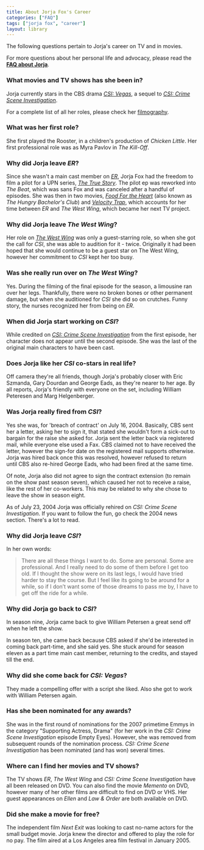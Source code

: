 ```yaml
---
title: About Jorja Fox's Career
categories: ["FAQ"]
tags: ["jorja fox", "career"]
layout: library
---
```


The following questions pertain to Jorja's career on TV and in movies.

For more questions about her personal life and advocacy, please read the **[FAQ about Jorja](/library/faq/jorja/)**.

### What movies and TV shows has she been in?

Jorja currently stars in the CBS drama _[CSI: Vegas](/library/actor/csi-vegas/)_, a sequel to _[CSI: Crime Scene Investigation](/library/actor/csi/)_.

For a complete list of all her roles, please check her [filmography](/library/filmography/).

### What was her first role?

She first played the Rooster, in a children's production of _Chicken Little_. Her first professional role was as Myra Pavlov in _The Kill-Off_.

### Why did Jorja leave _ER_?

Since she wasn't a main cast member on _[ER](/library/actor/er/)_, Jorja Fox had the freedom to film a pilot for a UPN series, _[The True Story](/library/actor/true-story/)_. The pilot ep was reworked into _The Beat_, which was sans Fox and was canceled after a handful of episodes. She was then in two movies, _[Food For the Heart](/library/actor/food-heart/)_ (also known as _The Hungry Bachelor's Club_) and _[Velocity Trap](/library/actor/velocity-trap/)_, which accounts for her time between _ER_ and _The West Wing_, which became her next TV project.

### Why did Jorja leave _The West Wing_?

Her role on _[The West Wing](/library/actor/west-wing/)_ was only a guest-starring role, so when she got the call for _CSI_, she was able to audition for it - twice. Originally it had been hoped that she would continue to be a guest star on The West Wing, however her commitment to _CSI_ kept her too busy.

### Was she really run over on _The West Wing_?

Yes. During the filming of the final episode for the season, a limousine ran over her legs. Thankfully, there were no broken bones or other permanent damage, but when she auditioned for _CSI_ she did so on crutches. Funny story, the nurses recognized her from being on _ER_.

### When did Jorja start working on _CSI_?

While credited on _[CSI: Crime Scene Investigation](/library/actor/csi/)_ from the first episode, her character does not appear until the second episode. She was the last of the original main characters to have been cast.

### Does Jorja like her _CSI_ co-stars in real life?

Off camera they're all friends, though Jorja's probably closer with Eric Szmanda, Gary Dourdan and George Eads, as they're nearer to her age. By all reports, Jorja's friendly with everyone on the set, including William Peteresen and Marg Helgenberger.

### Was Jorja really fired from _CSI_?

Yes she was, for 'breach of contract' on July 16, 2004. Basically, CBS sent her a letter, asking her to sign it, that stated she wouldn't form a sick-out to bargain for the raise she asked for. Jorja sent the letter back via registered mail, while everyone else used a Fax. CBS claimed not to have received the letter, however the sign-for date on the registered mail supports otherwise. Jorja was hired back once this was resolved, however refused to return until CBS also re-hired George Eads, who had been fired at the same time.

Of note, Jorja also did not agree to sign the contract extension (to remain on the show past season seven), which caused her not to receive a raise, like the rest of her co-workers. This may be related to why she chose to leave the show in season eight.

As of July 23, 2004 Jorja was officially rehired on _CSI: Crime Scene Investigation_. If you want to follow the fun, go check the 2004 news section. There's a lot to read.

### Why did Jorja leave _CSI_?

In her own words:

> There are all these things I want to do. Some are personal. Some are professional. And I really need to do some of them before I get too old. If I thought the show were on its last legs, I would have tried harder to stay the course. But I feel like its going to be around for a while, so if I don’t want some of those dreams to pass me by, I have to get off the ride for a while.

### Why did Jorja go back to _CSI_?

In season nine, Jorja came back to give William Petersen a great send off when he left the show.

In season ten, she came back because CBS asked if she'd be interested in coming back part-time, and she said yes. She stuck around for season eleven as a part time main cast member, returning to the credits, and stayed till the end.

### Why did she come back for _CSI: Vegas_?

They made a compelling offer with a script she liked. Also she got to work with William Petersen again.

### Has she been nominated for any awards?

She was in the first round of nominations for the 2007 primetime Emmys in the category "Supporting Actress, Drama" (for her work in the _CSI: Crime Scene Investigation_ episode Empty Eyes). However, she was removed from subsequent rounds of the nomination process. _CSI: Crime Scene Investigation_ has been nominated (and has won) several times.

### Where can I find her movies and TV shows?

The TV shows _ER_, _The West Wing_ and _CSI: Crime Scene Investigation_ have all been released on DVD. You can also find the movie _Memento_ on DVD, however many of her other films are difficult to find on DVD or VHS. Her guest appearances on _Ellen_ and _Law & Order_ are both available on DVD.

### Did she make a movie for free?

The independent film _Next Exit_ was looking to cast no-name actors for the small budget movie. Jorja knew the director and offered to play the role for no pay. The film aired at a Los Angeles area film festival in January 2005.
